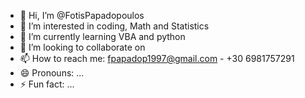 - 👋 Hi, I’m @FotisPapadopoulos
- 👀 I’m interested in coding, Math and Statistics
- 🌱 I’m currently learning VBA and python
- 💞️ I’m looking to collaborate on 
- 📫 How to reach me: fpapadop1997@gmail.com - +30 6981757291
- 😄 Pronouns: ...
- ⚡ Fun fact: ...

<!---
FotisPapadopoulos/FotisPapadopoulos is a ✨ special ✨ repository because its `README.md` (this file) appears on your GitHub profile.
You can click the Preview link to take a look at your changes.
--->

